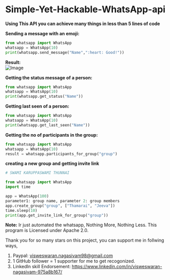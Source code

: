 # Simple-Yet-Hackable-WhatsApp-api

**Using This API you can achieve many things in less than 5 lines of code**

**Sending a message with an emoji:**

```python
from whatsapp import WhatsApp
whatsapp = WhatsApp(10)
print(whatsapp.send_message("Name",":heart: Good!"))  
```
**Result:** <br>
![Image](https://raw.githubusercontent.com/VISWESWARAN1998/Simple-Yet-Hackable-WhatsApp-api/master/Screenshot%20(747).png)

**Getting the status message of a person:**

```python
from whatsapp import WhatsApp
whatsapp = WhatsApp(10)
print(whatsapp.get_status("Name"))
```

**Getting last seen of a person:**

```python
from whatsapp import WhatsApp
whatsapp = WhatsApp(10)
print(whatsapp.get_last_seen("Name"))
```

**Getting the no of participants in the group:**

```python
from whatsapp import WhatsApp
whatsapp = WhatsApp(10)
result = whatsapp.participants_for_group("group")
```

**creating a new group and getting invite link**

```python
# SWAMI KARUPPASWAMI THUNNAI

from whatsapp import WhatsApp
import time

app = WhatsApp(100)
parameter1: group name, parameter 2: group members
app.create_group("group", ["Thamarai", "Jeeva"])
time.sleep(10)
print(app.get_invite_link_for_group("group"))
```



**Note:** Ir just automated the whatsapp, Nothing More, Nothing Less. This program is Licensed under Apache 2.0. 

Thank you for so many stars on this project, you can support me in follwing ways,

1. Paypal: visweswaran.nagasivam98@gmail.com
2. 1 GitHub follower =  1 supporter for me to get recogonized.
3. LinkedIn skill Endorsement: https://www.linkedin.com/in/visweswaran-nagasivam-975a8b167/
